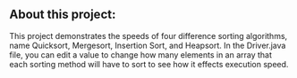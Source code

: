 ## About this project:

This project demonstrates the speeds of four difference sorting algorithms, name Quicksort, Mergesort, Insertion Sort, and Heapsort.
In the Driver.java file, you can edit a value to change how many elements in an array that each sorting method will have to sort to see how it effects execution speed.